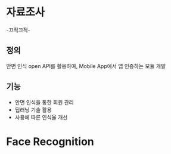 # 자료조사
-끄적끄적-


## 정의
안면 인식 open API를 활용하여, Mobile App에서 앱 인증하는 모듈 개발

## 기능
- 안면 인식을 통한 회원 관리
- 딥러닝 기술 활용
- 사용에 따른 인식율 개선

# Face Recognition
